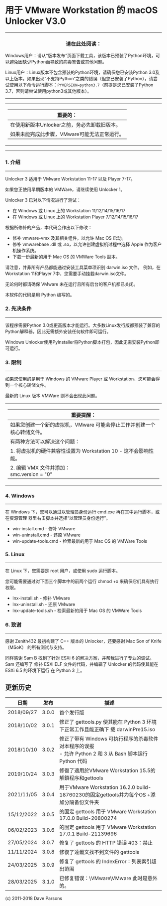 用于 VMware Workstation 的 macOS Unlocker V3.0
==============================================

***
### <div align="center">请在此处阅读：</div>

Windows用户：请从“版本发布”页面下载工具，该版本已预装了Python环境，可以避免因缺少Python而导致的病毒警告或其他问题。

Linux用户：Linux版本不包含预装的Python环境，请确保您已安装Python 3.0及以上版本。如果出现“不支持Python”之类的错误（但您已安装了Python），请尝试使用以下命令运行脚本：`PYVERSION=python3.7`（前提是您已安装了Python 3.7，否则请尝试使用python3或其他版本）。   

***
<table align="center"><tr><td align="center" width="9999">

| 重要的：
| ---
| 在使用新版本Unlocker之前，务必先卸载旧版本。
| 如果未能完成此步骤，VMware可能无法正常运行。

</td></tr></table>

***

### 1. 介绍
-------

Unlocker 3 适用于 VMware Workstation 11-17 以及 Player 7-17。

如果您正使用早期版本的 VMWare，请继续使用 Unlocker 1。

Unlocker 3 已对以下情况进行了测试：

* 在 Windows 或 Linux 上的 Workstation 11/12/14/15/16/17
* 在 Windows 或 Linux 上的 Workstation Player 7/12/14/15/16/17

根据所修补的产品，本代码会作出以下修改：

* 修补 vmware-vmx 及其相关组件，以允许 Mac OS 启动。
* 修补 vmwarebase .dll 或 .so，以允许创建虚拟机过程中选择 Apple 作为客户机操作系统。
* 下载一份最新的用于 Mac OS 的 VMWare Tools 副本。

请注意，并非所有产品都能通过安装工具菜单项识别 darwin.iso 文件。
例如，在Workstation 11和Player 7中，您需要手动挂载darwin.iso文件。

无论何时都请确保 VMware 未在运行且所有后台的客户机都已关闭。

本软件的代码是用 Python 编写的。

### 2. 先决条件
-----------

该程序需要Python 3.0或更高版本才能运行。大多数Linux发行版都预装了兼容的Python解释器，因此无需额外安装任何软件即可运行。

Windows Unlocker使用PyInstaller将Python脚本打包，因此无需安装Python即可运行。

### 3. 限制
-------

如果您使用的是用于 Windows 的 VMware Player 或 Workstation，您可能会得到一个核心转储文件。

最新的 Linux 版本 VMWare 则不会出现此问题。

<table align="center"><tr><td align="center" width="9999">
   
| 重要提醒：
| ---
| 如果您创建一个新的虚拟机，VMware 可能会停止工作并创建一个核心转储文件。
| 有两种方法可以解决这个问题：
| 1. 将虚拟机的硬件兼容性设置为 Workstation 10 - 这不会影响性能。
| 2. 编辑 VMX 文件并添加：<br/>smc.version = "0"

</td></tr></table>

### 4. Windows
----------
在 Windows 下，您可以通过以管理员身份运行 cmd.exe 再在其中运行脚本，或在资源管理
器里右击脚本并选择“以管理员身份运行”。

- win-install.cmd   - 修补 VMware
- win-uninstall.cmd - 还原 VMware
- win-update-tools.cmd - 检索最新的用于 Mac OS 的 VMWare Tools

### 5. Linux
--------
在 Linux 下，您需要是 root 用户，或使用 sudo 运行脚本。

您可能需要通过对下面三个脚本中的前两个运行 chmod +x 来确保它们具有执行权限。

- lnx-install.sh   - 修补 VMware
- lnx-uninstall.sh - 还原 VMware
- lnx-update-tools.sh - 检索最新的用于 Mac OS 的 VMWare Tools
   
### 6. 致谢
-------

感谢 Zenith432 最初构建了 C++ 版本的 Unlocker，还要感谢 Mac Son of Knife（MSoK）
的所有测试与支持。

同样感谢 Sam B 找到了针对 ESXi 6 的解决方案，并帮我进行了专业的调试。Sam 还编写了
修补 ESXi ELF 文件的代码，并编辑了 Unlocker 的代码使其能在 ESXi 6.5 的环境下运行
在 Python 3 上。


更新历史
--------

| 日期 | 发布 | 描述
| --- | --- | ---
| 2018/09/27 | 3.0.0 | 首个发行版
| 2018/10/02 | 3.0.1 | 修正了 gettools.py 使其能在 Python 3 环境下正常工作且能正确下 载 darwinPre15.iso
| 2018/10/10 | 3.0.2 | 修正了带有 Windows 可执行程序的杀毒软件对本程序的误报<br/>- 允许 Python 2 和 3 从 Bash 脚本运行 Python 代码
| 2019/10/24 | 3.0.3 | 修復了適用於VMware Workstation 15.5的解鎖程序和gettools
| 2021/11/05 | 3.0.4 | 用于VMware Workstation 16.2.0 build-18760230的固定gettools并为每个OS +添加分隔备份文件夹
| 15/12/2022 | 3.0.5 | 的固定 gettools 用于 VMware Workstation 17.0.0 Build-20800274
| 06/02/2023 | 3.0.6 | 的固定 gettools 用于 VMware Workstation 17.0.1 Build-21139696
| 27/05/2024 | 3.0.7 | 修复了 gettools 的 HTTP 错误 403：禁止
| 11/11/2024 | 3.0.8 | 修復了達爾文找不到文件的 gettools
| 24/03/2025 | 3.0.9 | 修复了 gettools 的 IndexError：列表索引超出范围
| 28/03/2025 | 3.1.0 | 已修复错误：\VMware\VMware 此时是意外的。

(c) 2011-2018 Dave Parsons
